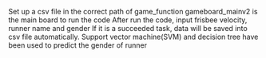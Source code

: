 Set up a csv file in the correct path of game_function
gameboard_mainv2 is the main board to run the code
After run the code, input frisbee velocity, runner name and gender
If it is a succeeded task, data will be saved into csv file automatically.
Support vector machine(SVM) and decision tree have been used to predict the gender of runner
